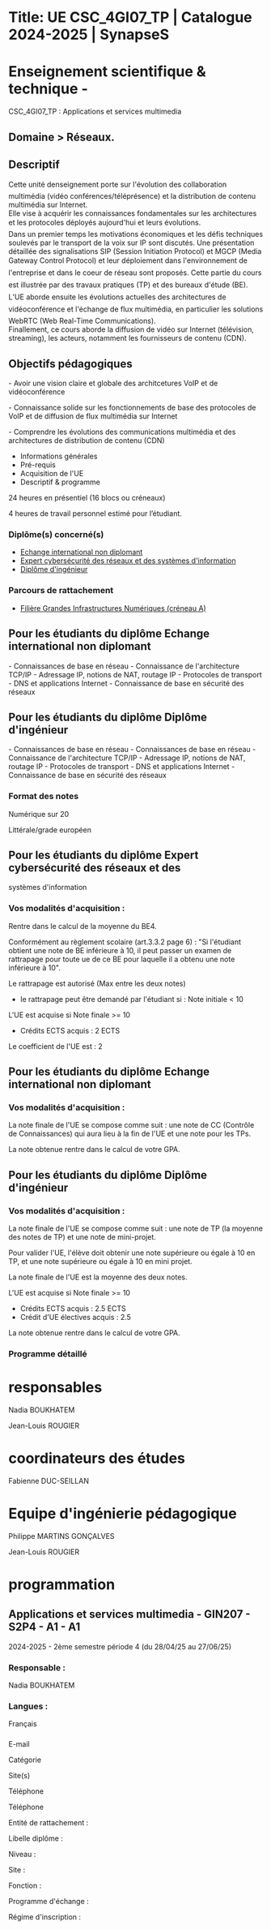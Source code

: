 # Title: UE CSC_4GI07_TP | Catalogue 2024-2025 | SynapseS

#  [ ](/catalogue/2024-2025) Enseignement scientifique & technique \-
CSC_4GI07_TP : Applications et services multimedia

## Domaine > Réseaux.

## Descriptif

Cette unité denseignement porte sur l'évolution des collaboration multimédia
(vidéo conférences/téléprésence) et la distribution de contenu multimédia sur
Internet.  
Elle vise à acquérir les connaissances fondamentales sur les architectures et
les protocoles déployés aujourd'hui et leurs évolutions.  
Dans un premier temps les motivations économiques et les défis techniques
soulevés par le transport de la voix sur IP sont discutés. Une présentation
détaillée des signalisations SIP (Session Initiation Protocol) et MGCP (Media
Gateway Control Protocol) et leur déploiement dans l'environnement de
l'entreprise et dans le coeur de réseau sont proposés. Cette partie du cours
est illustrée par des travaux pratiques (TP) et des bureaux d'étude (BE).
L'UE aborde ensuite les évolutions actuelles des architectures de
vidéoconférence et l'échange de flux multimédia, en particulier les solutions
WebRTC (Web Real-Time Communications).  
Finallement, ce cours aborde la diffusion de vidéo sur Internet (télévision,
streaming), les acteurs, notamment les fournisseurs de contenu (CDN).

## Objectifs pédagogiques

\- Avoir une vision claire et globale des architcetures VoIP et de
vidéoconférence

\- Connaissance solide sur les fonctionnements de base des protocoles de VoIP
et de diffusion de flux multimédia sur Internet

\- Comprendre les évolutions des communications multimédia et des
architectures de distribution de contenu (CDN)

  * Informations générales
  * Pré-requis
  * Acquisition de l'UE
  * Descriptif & programme

24 heures en présentiel (16 blocs ou créneaux)

4 heures de travail personnel estimé pour l’étudiant.

### Diplôme(s) concerné(s)

  * [Echange international non diplomant](/catalogue/2024-2025/diplome/1/PEI-echange-international-non-diplomant)
  * [Expert cybersécurité des réseaux et des systèmes d'information](/catalogue/2024-2025/diplome/65/ECRSI-expert-cybersecurite-des-reseaux-et-des-systemes-d-information)
  * [Diplôme d'ingénieur](/catalogue/2024-2025/diplome/4/ING-diplome-d-ingenieur)

### Parcours de rattachement

  * [Filière Grandes Infrastructures Numériques (créneau A)](/catalogue/2024-2025/parcours/1402/GIN-filiere-grandes-infrastructures-numeriques-creneau-a)

## Pour les étudiants du diplôme Echange international non diplomant

\- Connaissances de base en réseau \- Connaissance de l'architecture TCP/IP \-
Adressage IP, notions de NAT, routage IP \- Protocoles de transport \- DNS et
applications Internet \- Connaissance de base en sécurité des réseaux

## Pour les étudiants du diplôme Diplôme d'ingénieur

\- Connaissances de base en réseau \- Connaissances de base en réseau \-
Connaissance de l'architecture TCP/IP \- Adressage IP, notions de NAT, routage
IP \- Protocoles de transport \- DNS et applications Internet \- Connaissance
de base en sécurité des réseaux

### Format des notes

Numérique sur 20

Littérale/grade européen

## Pour les étudiants du diplôme Expert cybersécurité des réseaux et des
systèmes d'information

### Vos modalités d'acquisition :

Rentre dans le calcul de la moyenne du BE4.

Conformément au règlement scolaire (art.3.3.2 page 6) : "Si l'étudiant obtient
une note de BE inférieure à 10, il peut passer un examen de rattrapage pour
toute ue de ce BE pour laquelle il a obtenu une note inférieure à 10".

Le rattrapage est autorisé (Max entre les deux notes)

  * le rattrapage peut être demandé par l'étudiant si :    Note initiale < 10

L'UE est acquise si Note finale >= 10

  * Crédits ECTS acquis : 2 ECTS

Le coefficient de l'UE est : 2

## Pour les étudiants du diplôme Echange international non diplomant

### Vos modalités d'acquisition :

La note finale de l'UE se compose comme suit : une note de CC (Contrôle de
Connaissances) qui aura lieu à la fin de l'UE et une note pour les TPs.

La note obtenue rentre dans le calcul de votre GPA.

## Pour les étudiants du diplôme Diplôme d'ingénieur

### Vos modalités d'acquisition :

La note finale de l'UE se compose comme suit : une note de TP (la moyenne des
notes de TP) et une note de mini-projet.

Pour valider l'UE, l'élève doit obtenir une note supérieure ou égale à 10 en
TP, et une note supérieure ou égale à 10 en mini projet.

La note finale de l'UE est la moyenne des deux notes.

L'UE est acquise si Note finale >= 10

  * Crédits ECTS acquis : 2.5 ECTS
  * Crédit d'UE électives acquis : 2.5

La note obtenue rentre dans le calcul de votre GPA.

### Programme détaillé

# responsables

Nadia BOUKHATEM

Jean-Louis ROUGIER

# coordinateurs des études

Fabienne DUC-SEILLAN

# Equipe d'ingénierie pédagogique

Philippe MARTINS GONÇALVES

Jean-Louis ROUGIER

# programmation

## Applications et services multimedia - GIN207 - S2P4 - A1 - A1

2024-2025 - 2ème semestre période 4 (du 28/04/25 au 27/06/25)

### Responsable :

Nadia BOUKHATEM

### Langues :

Français

###

E-mail

Catégorie

Site(s)

Téléphone

Téléphone

Entité de rattachement :

Libelle diplôme :

Niveau :

Site :

Fonction :

Programme d'échange :

Régime d'inscription :

